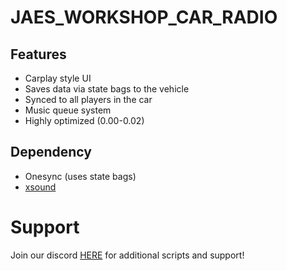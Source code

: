 # JAES_WORKSHOP_CAR_RADIO

## Features

- Carplay style UI
- Saves data via state bags to the vehicle
- Synced to all players in the car
- Music queue system
- Highly optimized (0.00-0.02)

## Dependency

- Onesync (uses state bags)
- [xsound](https://github.com/Xogy/xsound)

# Support
Join our discord <a href='https://discord.gg/RMD3dvazUG'>HERE</a> for additional scripts and support!

